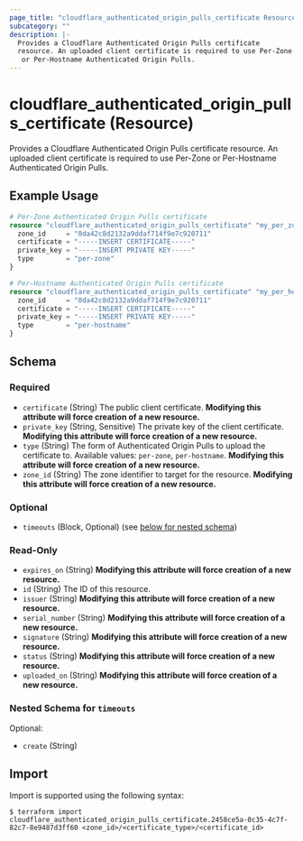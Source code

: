 ```yaml
---
page_title: "cloudflare_authenticated_origin_pulls_certificate Resource - Cloudflare"
subcategory: ""
description: |-
  Provides a Cloudflare Authenticated Origin Pulls certificate
  resource. An uploaded client certificate is required to use Per-Zone
   or Per-Hostname Authenticated Origin Pulls.
---
```


# cloudflare_authenticated_origin_pulls_certificate (Resource)

Provides a Cloudflare Authenticated Origin Pulls certificate
resource. An uploaded client certificate is required to use Per-Zone
 or Per-Hostname Authenticated Origin Pulls.

## Example Usage

```terraform
# Per-Zone Authenticated Origin Pulls certificate
resource "cloudflare_authenticated_origin_pulls_certificate" "my_per_zone_aop_cert" {
  zone_id     = "0da42c8d2132a9ddaf714f9e7c920711"
  certificate = "-----INSERT CERTIFICATE-----"
  private_key = "-----INSERT PRIVATE KEY-----"
  type        = "per-zone"
}

# Per-Hostname Authenticated Origin Pulls certificate
resource "cloudflare_authenticated_origin_pulls_certificate" "my_per_hostname_aop_cert" {
  zone_id     = "0da42c8d2132a9ddaf714f9e7c920711"
  certificate = "-----INSERT CERTIFICATE-----"
  private_key = "-----INSERT PRIVATE KEY-----"
  type        = "per-hostname"
}
```
<!-- schema generated by tfplugindocs -->
## Schema

### Required

- `certificate` (String) The public client certificate. **Modifying this attribute will force creation of a new resource.**
- `private_key` (String, Sensitive) The private key of the client certificate. **Modifying this attribute will force creation of a new resource.**
- `type` (String) The form of Authenticated Origin Pulls to upload the certificate to. Available values: `per-zone`, `per-hostname`. **Modifying this attribute will force creation of a new resource.**
- `zone_id` (String) The zone identifier to target for the resource. **Modifying this attribute will force creation of a new resource.**

### Optional

- `timeouts` (Block, Optional) (see [below for nested schema](#nestedblock--timeouts))

### Read-Only

- `expires_on` (String) **Modifying this attribute will force creation of a new resource.**
- `id` (String) The ID of this resource.
- `issuer` (String) **Modifying this attribute will force creation of a new resource.**
- `serial_number` (String) **Modifying this attribute will force creation of a new resource.**
- `signature` (String) **Modifying this attribute will force creation of a new resource.**
- `status` (String) **Modifying this attribute will force creation of a new resource.**
- `uploaded_on` (String) **Modifying this attribute will force creation of a new resource.**

<a id="nestedblock--timeouts"></a>
### Nested Schema for `timeouts`

Optional:

- `create` (String)

## Import

Import is supported using the following syntax:

```shell
$ terraform import cloudflare_authenticated_origin_pulls_certificate.2458ce5a-0c35-4c7f-82c7-8e9487d3ff60 <zone_id>/<certificate_type>/<certificate_id>
```
